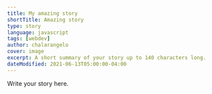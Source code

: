 ```yaml
---
title: My amazing story
shortTitle: Amazing story
type: story
language: javascript
tags: [webdev]
author: chalarangelo
cover: image
excerpt: A short summary of your story up to 140 characters long.
dateModified: 2021-06-13T05:00:00-04:00
---
```


Write your story here.
